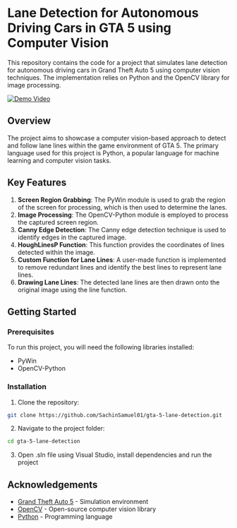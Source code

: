 # Lane Detection for Autonomous Driving Cars in GTA 5 using Computer Vision

This repository contains the code for a project that simulates lane detection for autonomous driving cars in Grand Theft Auto 5 using computer vision techniques. The implementation relies on Python and the OpenCV library for image processing.

[![Demo Video](http://img.youtube.com/vi/pNX4P7aewsw/0.jpg)](https://youtu.be/pNX4P7aewsw "Demo Video")

## Overview

The project aims to showcase a computer vision-based approach to detect and follow lane lines within the game environment of GTA 5. The primary language used for this project is Python, a popular language for machine learning and computer vision tasks.

## Key Features

1. **Screen Region Grabbing**: The PyWin module is used to grab the region of the screen for processing, which is then used to determine the lanes.
2. **Image Processing**: The OpenCV-Python module is employed to process the captured screen region.
3. **Canny Edge Detection**: The Canny edge detection technique is used to identify edges in the captured image.
4. **HoughLinesP Function**: This function provides the coordinates of lines detected within the image.
5. **Custom Function for Lane Lines**: A user-made function is implemented to remove redundant lines and identify the best lines to represent lane lines.
6. **Drawing Lane Lines**: The detected lane lines are then drawn onto the original image using the line function.

## Getting Started

### Prerequisites

To run this project, you will need the following libraries installed:

- PyWin
- OpenCV-Python

### Installation

1. Clone the repository:
```bash
git clone https://github.com/SachinSamuel01/gta-5-lane-detection.git
```

2. Navigate to the project folder:
```bash
cd gta-5-lane-detection
```

3. Open .sln file using Visual Studio, install dependencies and run the project



## Acknowledgements

- [Grand Theft Auto 5](https://www.rockstargames.com/V/) - Simulation environment
- [OpenCV](https://opencv.org/) - Open-source computer vision library
- [Python](https://www.python.org/) - Programming language
